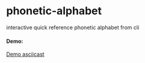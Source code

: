 phonetic-alphabet
=================

interactive quick reference phonetic alphabet from cli

#### Demo:
[Demo asciicast](https://asciinema.org/a/14246)
